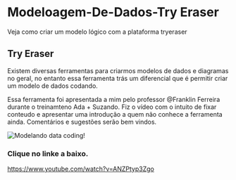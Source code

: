 # Modeloagem-De-Dados-Try Eraser
Veja como criar um modelo lógico com a plataforma tryeraser

## Try Eraser
Existem diversas ferramentas para criarmos modelos de dados e diagramas no geral, no entanto essa ferramenta trás um diferencial que é permitir criar um modelo de dados codando.

Essa ferramenta foi apresentada a mim pelo professor @Franklin Ferreira durante o treinamteno Ada + Suzando.
Fiz o vídeo com o intuito de fixar conteudo e apresentar uma introdução a quem não conhece a ferramenta ainda.
Comentários e sugestões serão bem vindos.

![Modelando data coding!](https://user-images.githubusercontent.com/8195518/215320694-98885a0e-2034-4bd7-afdb-d8d92d28646c.png)

### Clique no linke a baixo.
https://www.youtube.com/watch?v=ANZPtyp3Zgo
